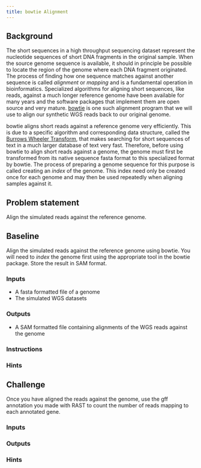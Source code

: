 ```yaml
---
title: bowtie Alignment
---
```


## Background

The short sequences in a high throughput sequencing dataset represent the
nucleotide sequences of short DNA fragments in the original sample. When the
source genome sequence is available, it should in principle be possible to
locate the region of the genome where each DNA fragment originated. The process
of finding how one sequence matches against another sequence is called
*alignment* or *mapping* and is a fundamental operation in bioinformatics.
Specialized algorithms for aligning short sequences, like reads, against a much
longer reference genome have been available for many years and the software
packages that implement them are open source and very mature.
[bowtie](http://bowtie-bio.sourceforge.net/index.shtml) is one such alignment
program that we will use to align our synthetic WGS reads back to our original
genome.

bowtie aligns short reads against a reference genome very efficiently. This is
due to a specific algorithm and corresponding data structure, called the
[Burrows Wheeler Transform](https://en.wikipedia.org/wiki/Burrows%E2%80%93Wheeler_transform),
that makes searching for short sequences of text in a much larger database of
text very fast. Therefore, before using bowtie to align short reads against a
genome, the genome must first be transformed from its native sequence fasta
format to this specialized format by bowtie. The process of preparing a genome
sequence for this purpose is called creating an *index* of the genome. This
index need only be created once for each genome and may then be used repeatedly
when aligning samples against it.

## Problem statement

Align the simulated reads against the reference genome.

## Baseline

Align the simulated reads against the reference genome using bowtie. You will
need to *index* the genome first using the appropriate tool in the bowtie
package. Store the result in SAM format.

### Inputs

* A fasta formatted file of a genome
* The simulated WGS datasets

### Outputs

* A SAM formatted file containing alignments of the WGS reads against the genome

### Instructions

### Hints

## Challenge

Once you have aligned the reads against the genome, use the gff annotation you
made with RAST to count the number of reads mapping to each annotated gene.

### Inputs

### Outputs

### Hints
